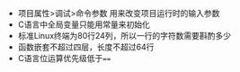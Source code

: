 - 项目属性>调试>命令参数 用来改变项目运行时的输入参数
- C语言中全局变量只能用常量来初始化
- 标准Linux终端为80行24列，所以一行的字符数需要斟酌多少
- 函数嵌套不超过四层，长度不超过64行
- C语言位运算优先级低于`==`

